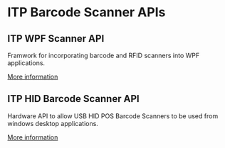 # ITP Barcode Scanner APIs

## ITP WPF Scanner API

Framwork for incorporating barcode and RFID scanners into WPF applications.

[More information](Itp.WpfScanners)

## ITP HID Barcode Scanner API

Hardware API to allow USB HID POS Barcode Scanners to be used from windows desktop applications.

[More information](Itp.HidBarcodeScanner)
